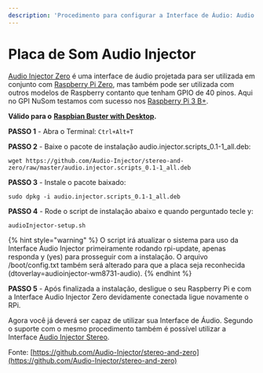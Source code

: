 ```yaml
---
description: 'Procedimento para configurar a Interface de Áudio: Audio Injector ZERO'
---
```


# Placa de Som Audio Injector

[Audio Injector Zero](http://www.audioinjector.net/rpi-zero) é uma interface de áudio projetada para ser utilizada em conjunto com [Raspberry Pi Zero](https://www.raspberrypi.org/products/raspberry-pi-zero/), mas também pode ser utilizada com outros modelos de Raspberry contanto que tenham GPIO de 40 pinos. Aqui no GPI NuSom testamos com sucesso nos [Raspberry Pi 3 B+](https://www.raspberrypi.org/products/raspberry-pi-3-model-b-plus/).

**Válido para o** [**Raspbian Buster with Desktop**](https://www.raspberrypi.org/downloads/raspbian/)**.**



**PASSO 1** - Abra o Terminal: `Ctrl+Alt+T`

**PASSO 2** - Baixe o pacote de instalação audio.injector.scripts\_0.1-1\_all.deb:

```text
wget https://github.com/Audio-Injector/stereo-and-zero/raw/master/audio.injector.scripts_0.1-1_all.deb
```

**PASSO 3** - Instale o pacote baixado:

```text
sudo dpkg -i audio.injector.scripts_0.1-1_all.deb
```

**PASSO 4** - Rode o script de instalação abaixo e quando perguntado tecle y:

```text
audioInjector-setup.sh
```

{% hint style="warning" %}
O script irá atualizar o sistema para uso da Interface Audio Injector primeiramente rodando rpi-update, apenas responda y \(yes\) para prosseguir com a instalação. O arquivo /boot/config.txt também será alterado para que a placa seja reconhecida \(dtoverlay=audioinjector-wm8731-audio\).
{% endhint %}

**PASSO 5** - Após finalizada a instalação, desligue o seu Raspberry Pi e com a Interface Audio Injector Zero devidamente conectada ligue novamente o RPi.



Agora você já deverá ser capaz de utilizar sua Interface de Áudio. Segundo o suporte com o mesmo procedimento também é possível utilizar a Interface [Audio Injector Stereo](http://www.audioinjector.net/rpi-hat).





Fonte: [https://github.com/Audio-Injector/stereo-and-zero](https://github.com/Audio-Injector/stereo-and-zero)





